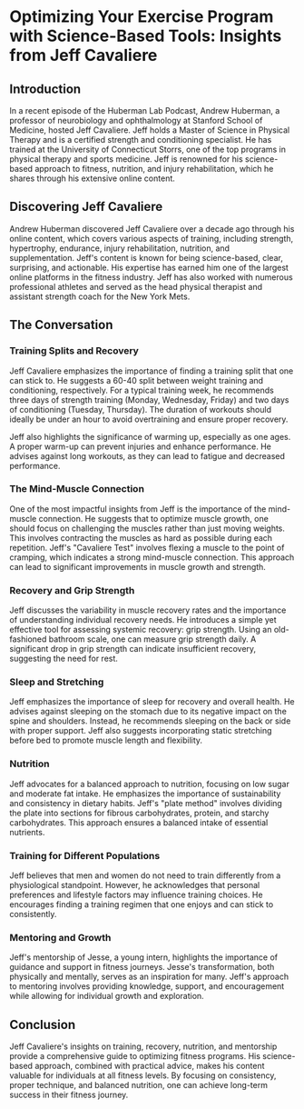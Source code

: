 # Optimizing Your Exercise Program with Science-Based Tools: Insights from Jeff Cavaliere

## Introduction

In a recent episode of the Huberman Lab Podcast, Andrew Huberman, a professor of neurobiology and ophthalmology at Stanford School of Medicine, hosted Jeff Cavaliere. Jeff holds a Master of Science in Physical Therapy and is a certified strength and conditioning specialist. He has trained at the University of Connecticut Storrs, one of the top programs in physical therapy and sports medicine. Jeff is renowned for his science-based approach to fitness, nutrition, and injury rehabilitation, which he shares through his extensive online content.

## Discovering Jeff Cavaliere

Andrew Huberman discovered Jeff Cavaliere over a decade ago through his online content, which covers various aspects of training, including strength, hypertrophy, endurance, injury rehabilitation, nutrition, and supplementation. Jeff's content is known for being science-based, clear, surprising, and actionable. His expertise has earned him one of the largest online platforms in the fitness industry. Jeff has also worked with numerous professional athletes and served as the head physical therapist and assistant strength coach for the New York Mets.

## The Conversation

### Training Splits and Recovery

Jeff Cavaliere emphasizes the importance of finding a training split that one can stick to. He suggests a 60-40 split between weight training and conditioning, respectively. For a typical training week, he recommends three days of strength training (Monday, Wednesday, Friday) and two days of conditioning (Tuesday, Thursday). The duration of workouts should ideally be under an hour to avoid overtraining and ensure proper recovery.

Jeff also highlights the significance of warming up, especially as one ages. A proper warm-up can prevent injuries and enhance performance. He advises against long workouts, as they can lead to fatigue and decreased performance.

### The Mind-Muscle Connection

One of the most impactful insights from Jeff is the importance of the mind-muscle connection. He suggests that to optimize muscle growth, one should focus on challenging the muscles rather than just moving weights. This involves contracting the muscles as hard as possible during each repetition. Jeff's "Cavaliere Test" involves flexing a muscle to the point of cramping, which indicates a strong mind-muscle connection. This approach can lead to significant improvements in muscle growth and strength.

### Recovery and Grip Strength

Jeff discusses the variability in muscle recovery rates and the importance of understanding individual recovery needs. He introduces a simple yet effective tool for assessing systemic recovery: grip strength. Using an old-fashioned bathroom scale, one can measure grip strength daily. A significant drop in grip strength can indicate insufficient recovery, suggesting the need for rest.

### Sleep and Stretching

Jeff emphasizes the importance of sleep for recovery and overall health. He advises against sleeping on the stomach due to its negative impact on the spine and shoulders. Instead, he recommends sleeping on the back or side with proper support. Jeff also suggests incorporating static stretching before bed to promote muscle length and flexibility.

### Nutrition

Jeff advocates for a balanced approach to nutrition, focusing on low sugar and moderate fat intake. He emphasizes the importance of sustainability and consistency in dietary habits. Jeff's "plate method" involves dividing the plate into sections for fibrous carbohydrates, protein, and starchy carbohydrates. This approach ensures a balanced intake of essential nutrients.

### Training for Different Populations

Jeff believes that men and women do not need to train differently from a physiological standpoint. However, he acknowledges that personal preferences and lifestyle factors may influence training choices. He encourages finding a training regimen that one enjoys and can stick to consistently.

### Mentoring and Growth

Jeff's mentorship of Jesse, a young intern, highlights the importance of guidance and support in fitness journeys. Jesse's transformation, both physically and mentally, serves as an inspiration for many. Jeff's approach to mentoring involves providing knowledge, support, and encouragement while allowing for individual growth and exploration.

## Conclusion

Jeff Cavaliere's insights on training, recovery, nutrition, and mentorship provide a comprehensive guide to optimizing fitness programs. His science-based approach, combined with practical advice, makes his content valuable for individuals at all fitness levels. By focusing on consistency, proper technique, and balanced nutrition, one can achieve long-term success in their fitness journey.